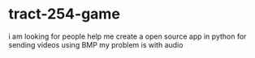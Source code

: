 # tract-254-game
i am looking for people help me create a open source app in python for sending videos using BMP my problem is with audio

